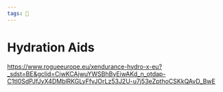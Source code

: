```yaml
---
tags: 🥑
---
```


# Hydration Aids

https://www.rogueeurope.eu/xendurance-hydro-x-eu?_sdst=BE&gclid=CjwKCAjwuYWSBhByEiwAKd_n_otdap-C1tI0SdPJfJyX4DMblRKGLyFfvJOrLz53J2U-u7j53eZpthoCSKkQAvD_BwE


